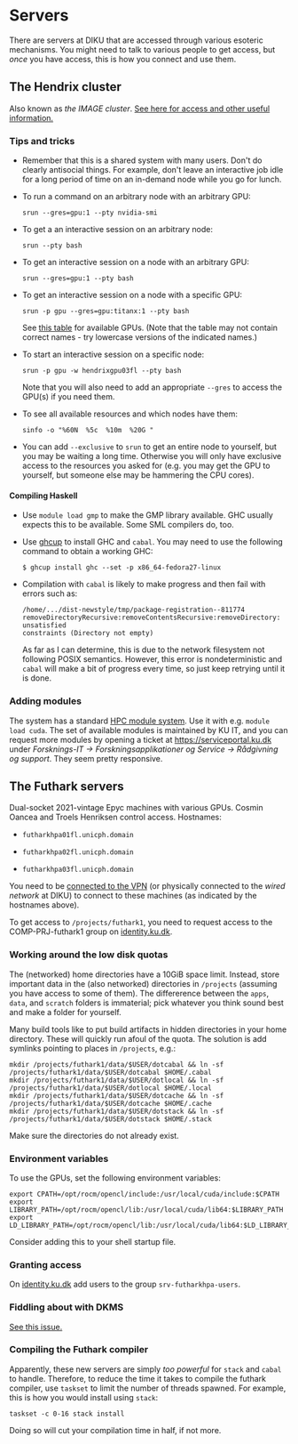 # Servers

There are servers at DIKU that are accessed through various esoteric
mechanisms.  You might need to talk to various people to get access,
but *once* you have access, this is how you connect and use them.

## The Hendrix cluster

Also known as *the IMAGE cluster*.  [See here for access and other
useful information.](https://diku-dk.github.io/wiki/slurm-cluster)

### Tips and tricks

* Remember that this is a shared system with many users.  Don't do
  clearly antisocial things.  For example, don't leave an interactive
  job idle for a long period of time on an in-demand node while you go
  for lunch.

* To run a command on an arbitrary node with an arbitrary GPU:

  ```
  srun --gres=gpu:1 --pty nvidia-smi
  ```

* To get a an interactive session on an arbitrary node:

  ```
  srun --pty bash
  ```

* To get an interactive session on a node with an arbitrary GPU:

  ```
  srun --gres=gpu:1 --pty bash
  ```

* To get an interactive session on a node with a specific GPU:

  ```
  srun -p gpu --gres=gpu:titanx:1 --pty bash
  ```

  See [this
  table](https://diku-dk.github.io/wiki/slurm-cluster#available-gpus)
  for available GPUs.  (Note that the table may not contain correct
  names - try lowercase versions of the indicated names.)

* To start an interactive session on a specific node:

  ```
  srun -p gpu -w hendrixgpu03fl --pty bash
  ```

  Note that you will also need to add an appropriate `--gres` to
  access the GPU(s) if you need them.

* To see all available resources and which nodes have them:

  ```
  sinfo -o "%60N  %5c  %10m  %20G "
  ```

* You can add `--exclusive` to `srun` to get an entire node to
  yourself, but you may be waiting a long time.  Otherwise you will
  only have exclusive access to the resources you asked for (e.g. you
  may get the GPU to yourself, but someone else may be hammering the
  CPU cores).

#### Compiling Haskell

* Use `module load gmp` to make the GMP library available.  GHC
  usually expects this to be available.  Some SML compilers do, too.

* Use [ghcup](https://www.haskell.org/ghcup/) to install GHC and
  `cabal`.  You may need to use the following command to obtain a
  working GHC:

  ```
  $ ghcup install ghc --set -p x86_64-fedora27-linux
  ```

* Compilation with `cabal` is likely to make progress and then fail
  with errors such as:

  ```
  /home/.../dist-newstyle/tmp/package-registration--811774
  removeDirectoryRecursive:removeContentsRecursive:removeDirectory: unsatisfied
  constraints (Directory not empty)
  ```

  As far as I can determine, this is due to the network filesystem not
  following POSIX semantics.  However, this error is nondeterministic
  and `cabal` will make a bit of progress every time, so just keep
  retrying until it is done.

### Adding modules

The system has a standard [HPC module
system](https://hpc-wiki.info/hpc/Modules).  Use it with e.g. `module
load cuda`.  The set of available modules is maintained by KU IT, and
you can request more modules by opening a ticket at
https://serviceportal.ku.dk under *Forsknings-IT ->
Forskningsapplikationer og Service -> Rådgivning og support*.  They
seem pretty responsive.

## The Futhark servers

Dual-socket 2021-vintage Epyc machines with various GPUs.  Cosmin
Oancea and Troels Henriksen control access.  Hostnames:

* `futharkhpa01fl.unicph.domain`

* `futharkhpa02fl.unicph.domain`

* `futharkhpa03fl.unicph.domain`

You need to be [connected to the VPN](vpn.md) (or physically connected
to the *wired network* at DIKU) to connect to these machines (as
indicated by the hostnames above).

To get access to `/projects/futhark1`, you need to request access to
the COMP-PRJ-futhark1 group on
[identity.ku.dk](https://identity.ku.dk).

### Working around the low disk quotas

The (networked) home directories have a 10GiB space limit.  Instead,
store important data in the (also networked) directories in
`/projects` (assuming you have access to some of them).  The
differerence between the `apps`, `data`, and `scratch` folders is
immaterial; pick whatever you think sound best and make a folder for
yourself.

Many build tools like to put build artifacts in hidden directories in
your home directory.  These will quickly run afoul of the quota.  The
solution is add symlinks pointing to places in `/projects`, e.g.:

```
mkdir /projects/futhark1/data/$USER/dotcabal && ln -sf /projects/futhark1/data/$USER/dotcabal $HOME/.cabal
mkdir /projects/futhark1/data/$USER/dotlocal && ln -sf /projects/futhark1/data/$USER/dotlocal $HOME/.local
mkdir /projects/futhark1/data/$USER/dotcache && ln -sf /projects/futhark1/data/$USER/dotcache $HOME/.cache
mkdir /projects/futhark1/data/$USER/dotstack && ln -sf /projects/futhark1/data/$USER/dotstack $HOME/.stack
```

Make sure the directories do not already exist.

### Environment variables

To use the GPUs, set the following environment variables:

```
export CPATH=/opt/rocm/opencl/include:/usr/local/cuda/include:$CPATH
export LIBRARY_PATH=/opt/rocm/opencl/lib:/usr/local/cuda/lib64:$LIBRARY_PATH
export LD_LIBRARY_PATH=/opt/rocm/opencl/lib:/usr/local/cuda/lib64:$LD_LIBRARY_PATH
```

Consider adding this to your shell startup file.

### Granting access

On [identity.ku.dk](https://identity.ku.dk) add users to the group
`srv-futharkhpa-users`.

### Fiddling about with DKMS

[See this issue.](https://github.com/RadeonOpenCompute/ROCm/issues/1318)

### Compiling the Futhark compiler

Apparently, these new servers are simply _too powerful_ for `stack` and `cabal` to handle. Therefore, to reduce the time it takes to compile the futhark compiler, use `taskset` to limit the number of threads spawned. For example, this is how you would install using `stack`:

```
taskset -c 0-16 stack install
```

Doing so will cut your compilation time in half, if not more.
